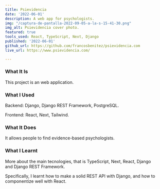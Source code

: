 ```yaml
---
title: Psievidencia
date: '2022-06-01'
description: A web app for psychologists.
img: "/captura-de-pantalla-2022-09-05-a-la-s-15-41-30.png"
img_alt: Psievidencia cover photo.
featured: true
tools_used: React, TypeScript, Next, Django
published: '2022-06-01'
github_url: https://github.com/francosbenitez/psievidencia.com
live_url: https://www.psievidencia.com/

---
```

### What It Is

This project is an web application.

### What I Used

Backend: Django, Django REST Framework, PostgreSQL.

Frontend: React, Next, Tailwind.

### What It Does

It allows people to find evidence-based psychologists.

### What I Learnt

More about the main tecnologies, that is TypeScript, Next, React, Django and Django REST Framework.

Specifically, I learnt how to make a solid REST API with Django, and how to componentize well with React. 